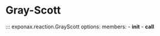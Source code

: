 # Gray-Scott

::: exponax.reaction.GrayScott
    options:
        members:
            - __init__
            - __call__